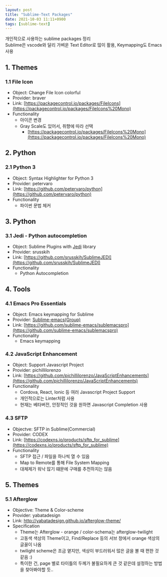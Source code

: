 ```yaml
---
layout: post
title: "Sublime-Text Packages"
date: 2021-10-03 11:11+0900
tags: [sublime-text]
---
```


개인적으로 사용하는 sublime packages 정리  
Sublime은 vscode와 달리 가벼운 Text Editor로 많이 활용, Keymapping도 Emacs 사용


## 1. Themes
### 1.1 File Icon
* Object: Change File Icon colorful
* Provider: braver
* Link: [https://packagecontrol.io/packages/FileIcons](https://packagecontrol.io/packages/FileIcons%20Mono)
* Functionality
  * 아이콘 변경
  * Gray Scale도 있어서, 취향에 따라 선택
    * [https://packagecontrol.io/packages/FileIcons%20Mono](https://packagecontrol.io/packages/FileIcons%20Mono)

## 2. Python
### 2.1 Python 3
* Object: Syntax Highlighter for Python 3
* Provider: petervaro
* Link: [https://github.com/petervaro/python](https://github.com/petervaro/python)
* Functionality
  * 파이썬 문법 체커

## 3. Python 
### 3.1 Jedi - Python autocompletion 
* Object: Sublime Plugins with [Jedi](https://github.com/davidhalter/jedi) library
* Provider: srusskih
* Link: [https://github.com/srusskih/SublimeJEDI](https://github.com/srusskih/SublimeJEDI)
* Functionality
  * Python Autocompletion

## 4. Tools
### 4.1 Emacs Pro Essentials
* Object: Emacs keymapping for Sublime
* Provider: [Sublime-emacs(Group)](https://github.com/sublime-emacs)
* Link: [https://github.com/sublime-emacs/sublemacspro](https://github.com/sublime-emacs/sublemacspro)
* Functionality
  * Emacs keymapping

### 4.2 JavaScript Enhancement
* Object: Support Javascript Project
* Provider: pichillilorenzo
* Link: [https://github.com/pichillilorenzo/JavaScriptEnhancements](https://github.com/pichillilorenzo/JavaScriptEnhancements)
* Functionality
  * Cordova, React, Ionic 등 여러 Javascript Project Support
  * 개인적으로는 Linter처럼 사용
  * 현재는 베타버전, 안정적인 것을 원하면 Javascript Completion 사용 

### 4.3 SFTP
* Objectve: SFTP in Sublime(Commercial)
* Provider: CODEX
* Link: [https://codexns.io/products/sftp_for_sublime](https://codexns.io/products/sftp_for_sublime)
* Functionality
  * SFTP 접근 / 파일을 하나씩 열 수 있음
  * Map to Remote를 통해 File System Mapping
  * 대체제가 워낙 많기 떄문에 구매를 추천하지는 않음

## 5. Themes
### 5.1 Afterglow
* Objective: Theme & Color-scheme
* Provider: yabatadesign
* Link: http://yabatadesign.github.io/afterglow-theme/
* Specification
  * Theme는 Afterglow - orange / color-schema는 afterglow-twilight
  * 고동색 색상의 Theme이고, Find/Replace 등의 서브 창에서 orange 색상의 글꼴이 나옴
  * twilight scheme은 조금 옅지만, 색상이 부드러워서 많은 글을 볼 때 편한 것 같음 :)
  * 특이한 건, page 별로 타이틀의 두께가 불필요하게 큰 것 같은데 설정하는 방법을 찾아봐야할 듯..